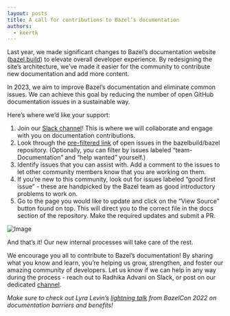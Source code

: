 ```yaml
---
layout: posts
title: A call for contributions to Bazel’s documentation
authors:
  - keertk
---
```


Last year, we made significant changes to Bazel’s documentation website ([bazel.build](https://bazel.build/)) to elevate overall developer experience. By redesigning the site’s architecture, we’ve made it easier for the community to contribute new documentation and add more content.

In 2023, we aim to improve Bazel’s documentation and eliminate common issues. We can achieve this goal by reducing the number of open GitHub documentation issues in a sustainable way.

Here’s where we’d like your support:

1. Join our [Slack channel](https://app.slack.com/client/TA4K1KQ87/C04JVKPP4EB)! This is where we will collaborate and engage with you on documentation contributions.
2. Look through the [pre-filtered link](https://github.com/bazelbuild/bazel/issues?q=is%3Aissue+is%3Aopen+label%3Ateam-Documentation+label%3A%22help+wanted%22+) of open issues in the bazelbuild/bazel repository. (Optionally, you can filter by issues labeled “team-Documentation” and “help wanted” yourself.)
3. Identify issues that you can assist with. Add a comment to the issues to let other community members know that you are working on them.
4. If you’re new to this community, look out for issues labeled “good first issue” - these are handpicked by the Bazel team as good introductory problems to work on.
5. Go to the page you would like to update and click on the “View Source” button found on top. This will direct you to the correct file in the docs section of the repository. Make the required updates and submit a PR.

![Image](/assets/blog-docs-view-source.png)

And that’s it! Our new internal processes will take care of the rest.

We encourage you all to contribute to Bazel’s documentation! By sharing what you know and learn, you’re helping us grow, strengthen, and foster our amazing community of developers. Let us know if we can help in any way during the process - reach out to Radhika Advani on Slack, or post on our dedicated [channel](https://app.slack.com/client/TA4K1KQ87/C04JVKPP4EB).

_Make sure to check out Lyra Levin’s [lightning talk](https://www.youtube.com/watch?v=LBPNqyC6v_A&list=PLxNYxgaZ8RsdH4GCIZ69dzxQCOPyuNlpF&index=24) from BazelCon 2022 on documentation barriers and benefits!_
